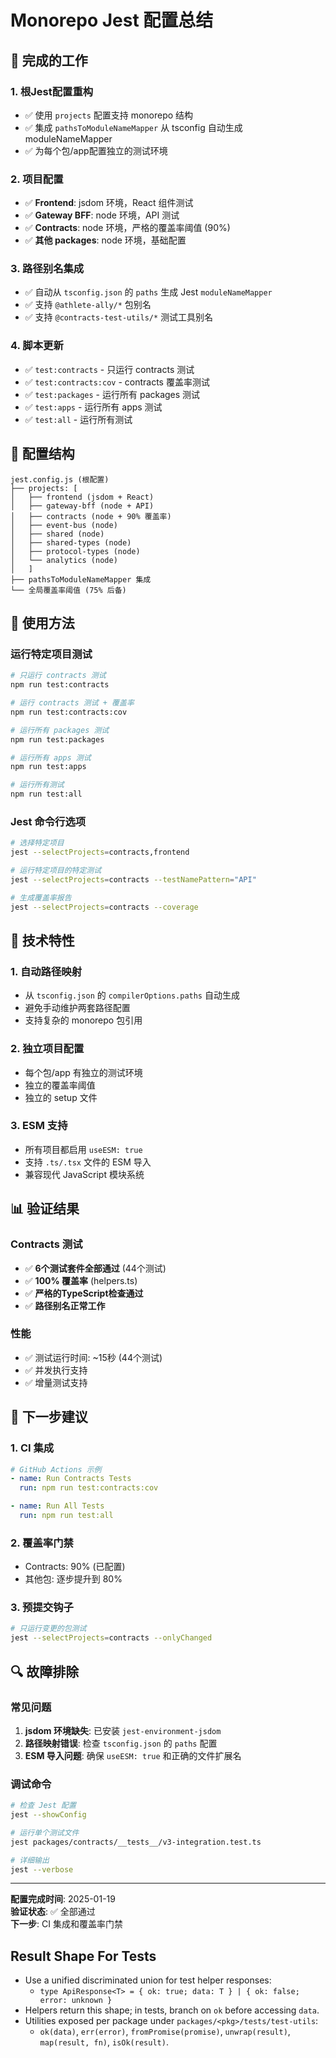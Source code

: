# Monorepo Jest 配置总结

## 🎯 完成的工作

### 1. 根Jest配置重构
- ✅ 使用 `projects` 配置支持 monorepo 结构
- ✅ 集成 `pathsToModuleNameMapper` 从 tsconfig 自动生成 moduleNameMapper
- ✅ 为每个包/app配置独立的测试环境

### 2. 项目配置
- ✅ **Frontend**: jsdom 环境，React 组件测试
- ✅ **Gateway BFF**: node 环境，API 测试  
- ✅ **Contracts**: node 环境，严格的覆盖率阈值 (90%)
- ✅ **其他 packages**: node 环境，基础配置

### 3. 路径别名集成
- ✅ 自动从 `tsconfig.json` 的 `paths` 生成 Jest `moduleNameMapper`
- ✅ 支持 `@athlete-ally/*` 包别名
- ✅ 支持 `@contracts-test-utils/*` 测试工具别名

### 4. 脚本更新
- ✅ `test:contracts` - 只运行 contracts 测试
- ✅ `test:contracts:cov` - contracts 覆盖率测试
- ✅ `test:packages` - 运行所有 packages 测试
- ✅ `test:apps` - 运行所有 apps 测试
- ✅ `test:all` - 运行所有测试

## 📁 配置结构

```
jest.config.js (根配置)
├── projects: [
│   ├── frontend (jsdom + React)
│   ├── gateway-bff (node + API)
│   ├── contracts (node + 90% 覆盖率)
│   ├── event-bus (node)
│   ├── shared (node)
│   ├── shared-types (node)
│   ├── protocol-types (node)
│   └── analytics (node)
│   ]
├── pathsToModuleNameMapper 集成
└── 全局覆盖率阈值 (75% 后备)
```

## 🚀 使用方法

### 运行特定项目测试
```bash
# 只运行 contracts 测试
npm run test:contracts

# 运行 contracts 测试 + 覆盖率
npm run test:contracts:cov

# 运行所有 packages 测试
npm run test:packages

# 运行所有 apps 测试
npm run test:apps

# 运行所有测试
npm run test:all
```

### Jest 命令行选项
```bash
# 选择特定项目
jest --selectProjects=contracts,frontend

# 运行特定项目的特定测试
jest --selectProjects=contracts --testNamePattern="API"

# 生成覆盖率报告
jest --selectProjects=contracts --coverage
```

## 🔧 技术特性

### 1. 自动路径映射
- 从 `tsconfig.json` 的 `compilerOptions.paths` 自动生成
- 避免手动维护两套路径配置
- 支持复杂的 monorepo 包引用

### 2. 独立项目配置
- 每个包/app 有独立的测试环境
- 独立的覆盖率阈值
- 独立的 setup 文件

### 3. ESM 支持
- 所有项目都启用 `useESM: true`
- 支持 `.ts/.tsx` 文件的 ESM 导入
- 兼容现代 JavaScript 模块系统

## 📊 验证结果

### Contracts 测试
- ✅ **6个测试套件全部通过** (44个测试)
- ✅ **100% 覆盖率** (helpers.ts)
- ✅ **严格的TypeScript检查通过**
- ✅ **路径别名正常工作**

### 性能
- ✅ 测试运行时间: ~15秒 (44个测试)
- ✅ 并发执行支持
- ✅ 增量测试支持

## 🎯 下一步建议

### 1. CI 集成
```yaml
# GitHub Actions 示例
- name: Run Contracts Tests
  run: npm run test:contracts:cov

- name: Run All Tests
  run: npm run test:all
```

### 2. 覆盖率门禁
- Contracts: 90% (已配置)
- 其他包: 逐步提升到 80%

### 3. 预提交钩子
```bash
# 只运行变更的包测试
jest --selectProjects=contracts --onlyChanged
```

## 🔍 故障排除

### 常见问题
1. **jsdom 环境缺失**: 已安装 `jest-environment-jsdom`
2. **路径映射错误**: 检查 `tsconfig.json` 的 `paths` 配置
3. **ESM 导入问题**: 确保 `useESM: true` 和正确的文件扩展名

### 调试命令
```bash
# 检查 Jest 配置
jest --showConfig

# 运行单个测试文件
jest packages/contracts/__tests__/v3-integration.test.ts

# 详细输出
jest --verbose
```

---

**配置完成时间**: 2025-01-19  
**验证状态**: ✅ 全部通过  
**下一步**: CI 集成和覆盖率门禁


## Result Shape For Tests

- Use a unified discriminated union for test helper responses:
  - `type ApiResponse<T> = { ok: true; data: T } | { ok: false; error: unknown }`
- Helpers return this shape; in tests, branch on `ok` before accessing `data`.
- Utilities exposed per package under `packages/<pkg>/tests/test-utils`:
  - `ok(data)`, `err(error)`, `fromPromise(promise)`, `unwrap(result)`, `map(result, fn)`, `isOk(result)`.
